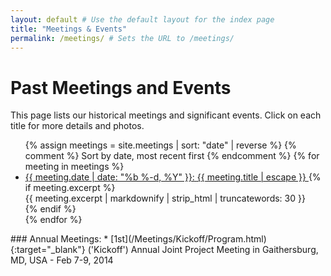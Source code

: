 ```yaml
---
layout: default # Use the default layout for the index page
title: "Meetings & Events"
permalink: /meetings/ # Sets the URL to /meetings/
---
```


# Past Meetings and Events

This page lists our historical meetings and significant events. Click on each title for more details and photos.

<ul class="meeting-list">
  {% assign meetings = site.meetings | sort: "date" | reverse %}  {% comment %} Sort by date, most recent first {% endcomment %}
  {% for meeting in meetings %}
    <li class="meeting-list-item">
      <a href="{{ meeting.url | relative_url }}">
        <span class="meeting-list-date">{{ meeting.date | date: "%b %-d, %Y" }}:</span>
        <span class="meeting-list-title">{{ meeting.title | escape }}</span>
      </a>
      {% if meeting.excerpt %}
        <div class="meeting-list-excerpt">
          {{ meeting.excerpt | markdownify | strip_html | truncatewords: 30 }}
        </div>
      {% endif %}
    </li>
  {% endfor %}
</ul>
### Annual Meetings:
* [1st](/Meetings/Kickoff/Program.html){:target="_blank"} ('Kickoff') Annual Joint Project Meeting in Gaithersburg,
MD, USA - Feb 7-9, 2014